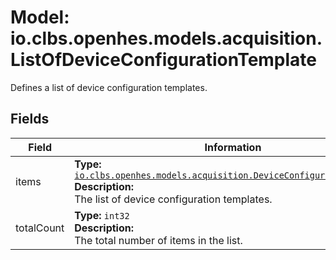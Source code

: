 # Model: io.clbs.openhes.models.acquisition.ListOfDeviceConfigurationTemplate

Defines a list of device configuration templates.

## Fields

| Field | Information |
| --- | --- |
| items | <b>Type:</b> [`io.clbs.openhes.models.acquisition.DeviceConfigurationTemplate`](model-io-clbs-openhes-models-acquisition-deviceconfigurationtemplate.md)<br><b>Description:</b><br>The list of device configuration templates. |
| totalCount | <b>Type:</b> `int32`<br><b>Description:</b><br>The total number of items in the list. |

